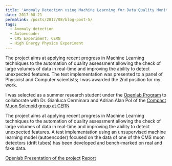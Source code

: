 ```yaml
---
title: 'Anomaly Detection using Machine Learning for Data Quality Monitoring in the CMS Experiment'
date: 2017-08-21
permalink: /posts/2017/08/blog-post-5/
tags:
  - Anomaly detection
  - Autoencoder
  - CMS Experiment, CERN
  - High Energy Physics Experiment
---
```

The project aims at applying recent progress in Machine Learning techniques to the automation of quality assessment allowing the check of large volumes of data in real-time and improving the ability to detect unexpected features. The test implementation was presented to a panel of Physicist and Computer scientists; I was awarded the 2nd position for my work. 

I was selected as a summer research student under the [Openlab Program](https://openlab.cern/) to collaborate with Dr. Gianluca Cerminara and Adrian Alan Pol of the [Compact Muon Solenoid group at CERN](https://cms.cern/detector)

The project aims at applying recent progress in Machine Learning techniques to the automation of quality assessment allowing the check of large volumes of data in real-time and improving the ability to detect unexpected features. A test implementation using an unsupervised machine learning model (autoencoder) focused on the data of one of the CMS muon detectors (drift tubes) has been developed and bench-marked on real and fake data.


[Openlab Presentation of the project](https://cds.cern.ch/record/2280012)
[Report](/files/Report_CERN.pdf)

 
